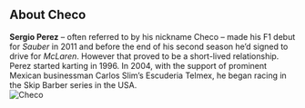## About Checo
**Sergio Perez** – often referred to by his nickname Checo – made his F1 debut for _Sauber_ in 2011 and before the end of his second season he’d signed to drive for _McLaren_. However that proved to be a short-lived relationship. <br>
Perez started karting in 1996. In 2004, with the support of prominent Mexican businessman Carlos Slim’s Escuderia Telmex, he began racing in the Skip Barber series in the USA. <br>
![Checo](https://wikibio.in/wp-content/uploads/2021/09/Sergio-Perez-photo.jpg)

